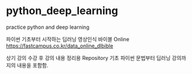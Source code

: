 # python_deep_learning
practice python and deep learning

파이썬 기초부터 시작하는 딥러닝 영상인식 바이블 Online
https://fastcampus.co.kr/data_online_dlbible

상기 강의 수강 후 강의 내용 정리용 Repository
기초 파이썬 문법부터 딥러닝 강의까지의 내용을 포함함.
